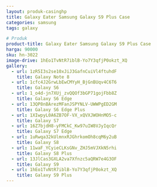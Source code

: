 ```yaml
---
layout: produk-casinghp
title: Galaxy Eater Samsung Galaxy S9 Plus Case
categories: samsung
tags: galaxy

# Produk
product-title: Galaxy Eater Samsung Galaxy S9 Plus Case
harga: 90000
sku: hn-3022
image-drive: 1hEo1TvNtR7iblB-Yo7Y3qfjP0okzt_XQ
gallery:
  - url: 1zR5I3s2se10xJiJ3GafnCuiVl4ftuhdF
    title: Galaxy Note 8
  - url: 1cfc4J2GrwLbEwCMYyH_BjGnBUqv4C6T6
    title: Galaxy S6
  - url: 1_o4d-jn7XUj_zvQQOf3bGP71gojFbb8Z
    title: Galaxy S6 Edge
  - url: 13QP8nBArezMFanJSPYNLV-UWWPgED2GM
    title: Galaxy S6 Edge Plus
  - url: 1XIwpyL0A6ZB7OF-VX_xQVXJWOHnMO5-c
    title: Galaxy S7
  - url: 16Z7bjdH8-yFMCkC_Kw97uIW8VJyIqcQr
    title: Galaxy S7 Edge
  - url: 1uRwqa32kUlmnxRJGhrkomOh8cqM6y2uB
    title: Galaxy S8
  - url: 11waF_YCyieCLKsGNv_ZHJ5mVJXkN5rhi
    title: Galaxy S8 Plus
  - url: 13JlCas3GXLA2va7Xfnzc5aQRW7e4G3OF
    title: Galaxy S9
  - url: 1hEo1TvNtR7iblB-Yo7Y3qfjP0okzt_XQ
    title: Galaxy S9 Plus
---
```

